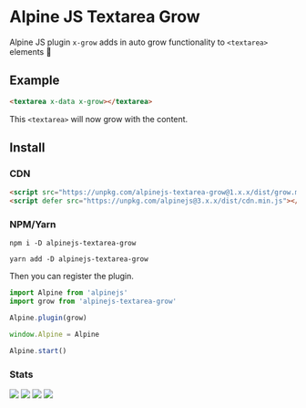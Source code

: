 # Alpine JS Textarea Grow

Alpine JS plugin `x-grow` adds in auto grow functionality to `<textarea>`
elements 🌳

## Example

```html
<textarea x-data x-grow></textarea>
```

This `<textarea>` will now grow with the content.

## Install

### CDN

```html
<script src="https://unpkg.com/alpinejs-textarea-grow@1.x.x/dist/grow.min.js"></script>
<script defer src="https://unpkg.com/alpinejs@3.x.x/dist/cdn.min.js"></script>
```

### NPM/Yarn

```shell
npm i -D alpinejs-textarea-grow

yarn add -D alpinejs-textarea-grow
```

Then you can register the plugin.

```js
import Alpine from 'alpinejs'
import grow from 'alpinejs-textarea-grow'

Alpine.plugin(grow)

window.Alpine = Alpine

Alpine.start()
```

### Stats

![](https://img.shields.io/bundlephobia/min/alpinejs-textarea-grow)
![](https://img.shields.io/npm/v/alpinejs-textarea-grow)
![](https://img.shields.io/npm/dt/alpinejs-textarea-grow)
![](https://img.shields.io/github/license/markmead/alpinejs-textarea-autogrow)
